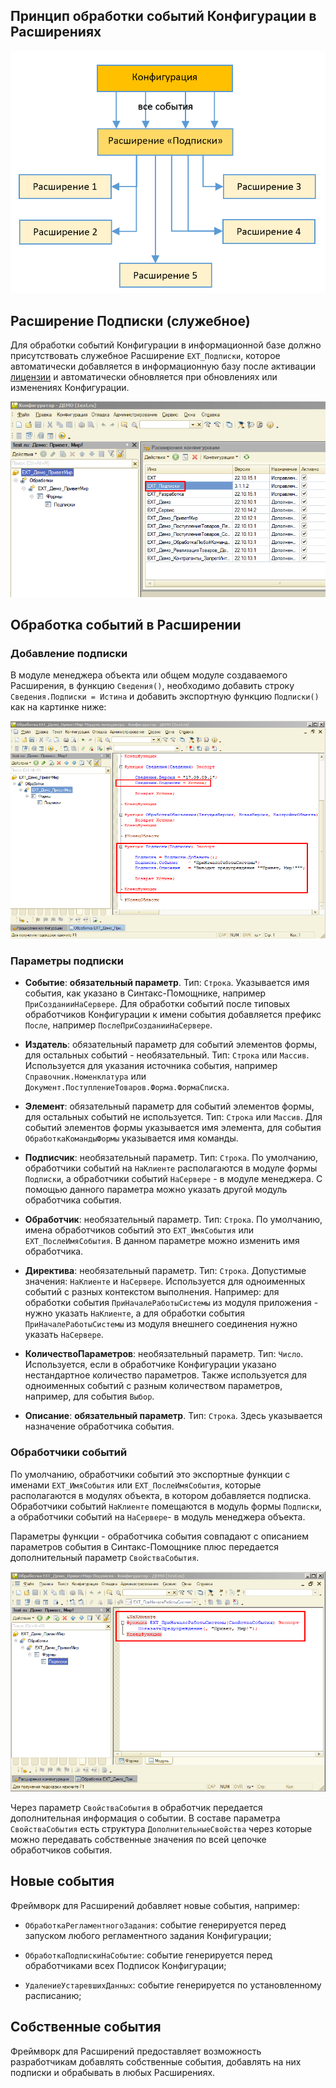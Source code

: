 ## Принцип обработки событий Конфигурации в Расширениях

![Screenshot](../img/%D0%A1%D1%85%D0%B5%D0%BC%D0%B0%20%D0%BE%D0%B1%D1%80%D0%B0%D0%B1%D0%BE%D1%82%D0%BA%D0%B8%20%D1%81%D0%BE%D0%B1%D1%8B%D1%82%D0%B8%D0%B9.png)

## Расширение Подписки (служебное)

Для обработки событий Конфигурации в информационной базе должно присутствовать служебное Расширение `ЕХТ_Подписки`, которое автоматически добавляется в информационную базу после активации [лицензии](../3.%20%D0%9B%D0%B8%D1%86%D0%B5%D0%BD%D0%B7%D0%B8%D1%8F.md) и автоматически обновляется при обновлениях или изменениях Конфигурации.

![Screenshot](../img/%D0%9F%D0%BE%D0%B4%D0%BF%D0%B8%D1%81%D0%BA%D0%B8.png)

## Обработка событий в Расширении

### Добавление подписки

В модуле менеджера объекта или общем модуле создаваемого Расширения, в функцию `Сведения()`, необходимо добавить строку `Сведения.Подписки = Истина` и добавить экспортную функцию `Подписки()` как на картинке ниже:

![Screenshot](../img/%D0%9E%D1%82%D0%BC%D0%B5%D1%87%D0%B5%D0%BD%D1%8B%20%D0%BF%D0%BE%D0%B4%D0%BF%D0%B8%D1%81%D0%BA%D0%B8%20%D0%B2%20%D0%BC%D0%BE%D0%B4%D1%83%D0%BB%D0%B5.png)

### Параметры подписки

- **Событие**: **обязательный параметр**. Тип: `Строка`. Указывается имя события, как указано в Синтакс-Помощнике, например `ПриСозданииНаСервере`. Для обработки событий после типовых обработчиков Конфигурации к имени события добавляется префикс `После`, например `ПослеПриСозданииНаСервере`.

- **Издатель**: обязательный параметр для событий элементов формы, для остальных событий - необязательный. Тип: `Строка` или `Массив`. Используется для указания источника события, например `Справочник.Номенклатура` или `Документ.ПоступлениеТоваров.Форма.ФормаСписка`. 

- **Элемент**: обязательный параметр для событий элементов формы, для остальных событий не используется. Тип: `Строка` или `Массив`. Для событий элементов формы указывается имя элемента, для события `ОбработкаКомандыФормы` указывается имя команды.

- **Подписчик**: необязательный параметр. Тип: `Строка`. По умолчанию, обработчики событий на `НаКлиенте` располагаются в модуле формы `Подписки`, а обработчики событий `НаСервере` - в модуле менеджера. С помощью данного параметра можно указать другой модуль обработчика события.

- **Обработчик**: необязательный параметр. Тип: `Строка`. По умолчанию, имена обработчиков событий это `ЕХТ_ИмяСобытия` или `ЕХТ_ПослеИмяСобытия`. В данном параметре можно изменить имя обработчика.

- **Директива**: необязательный параметр. Тип: `Строка`. Допустимые значения: `НаКлиенте` и `НаСервере`. Используется для одноименных событий с разных контекстом выполнения. Например: для обработки события `ПриНачалеРаботыСистемы` из модуля приложения - нужно указать `НаКлиенте`, а для обработки события `ПриНачалеРаботыСистемы` из модуля внешнего соединения нужно указать `НаСервере`.

- **КоличествоПараметров**: необязательный параметр. Тип: `Число`. Используется, если в обработчике Конфигурации указано нестандартное количество параметров. Также используется для одноименных событий с разным количеством параметров, например, для события `Выбор`.

- **Описание**: **обязательный параметр**. Тип: `Строка`. Здесь указывается назначение обработчика события.

### Обработчики событий
По умолчанию, обработчики событий это экспортные функции с именами `ЕХТ_ИмяСобытия` или `ЕХТ_ПослеИмяСобытия`, которые располагаются в модулях объекта, в котором добавляется подписка. Обработчики событий `НаКлиенте` помещаются в модуль формы `Подписки`, а обработчики событий на `НаСервере`- в модуль менеджера объекта.

Параметры функции - обработчика события совпадают с описанием параметров события в Синтакс-Помощнике плюс передается дополнительный параметр `СвойстваСобытия`.

![Screenshot](../img/%D0%9F%D1%80%D0%B8%D0%B2%D0%B5%D1%82%20%D0%9C%D0%B8%D1%80%20%D0%9F%D1%80%D0%B8%D0%BC%D0%B5%D1%80%20%D0%BE%D0%B1%D1%80%D0%B0%D0%B1%D0%BE%D1%82%D1%87%D0%B8%D0%BA%D0%B0.png)

Через параметр `СвойстваСобытия` в обработчик передается дополнительная информация о событии. В составе параметра `СвойстваСобытия` есть структура `ДополнительныеСвойства` через которые можно передавать собственные значения по всей цепочке обработчиков события.

## Новые события

Фреймворк для Расширений добавляет новые события, например:

- `ОбработкаРегламентногоЗадания`: событие генерируется перед запуском любого регламентного задания Конфигурации;

- `ОбработкаПодпискиНаСобытие`: событие генерируется перед обработчиками всех Подписок Конфигурации;

- `УдалениеУстаревшихДанных`: событие генерируется по установленному расписанию;

## Собственные события

Фреймворк для Расширений предоставляет возможность разработчикам добавлять собственные события, добавлять на них подписки и обрабывать в любых Расширениях.

